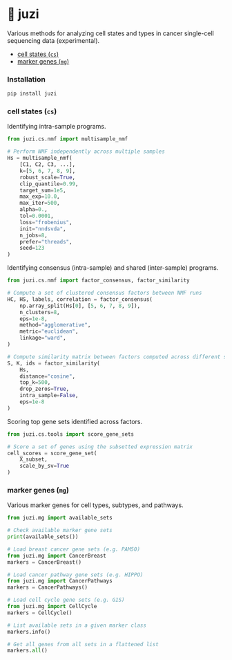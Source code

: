 # :tangerine: juzi

Various methods for analyzing cell states and types in cancer single-cell sequencing data (experimental).

- [cell states (`cs`)](#cell-states-cs)
- [marker genes (`mg`)](#marker-genes-mg)

### Installation

```bash
pip install juzi
```

### cell states (`cs`)

Identifying intra-sample programs.

```python
from juzi.cs.nmf import multisample_nmf

# Perform NMF independently across multiple samples
Hs = multisample_nmf(
    [C1, C2, C3, ...],
    k=[5, 6, 7, 8, 9],
    robust_scale=True,
    clip_quantile=0.99,
    target_sum=1e5,
    max_exp=10.0,
    max_iter=500,
    alpha=0.,
    tol=0.0001,
    loss="frobenius",
    init="nndsvda",
    n_jobs=8,
    prefer="threads",
    seed=123
) 
```

Identifying consensus (intra-sample) and shared (inter-sample) programs. 

```python
from juzi.cs.nmf import factor_consensus, factor_similarity

# Compute a set of clustered consensus factors between NMF runs
HC, HS, labels, correlation = factor_consensus(
    np.array_split(Hs[0], [5, 6, 7, 8, 9]),
    n_clusters=8,
    eps=1e-8,
    method="agglomerative",
    metric="euclidean",
    linkage="ward",
)

# Compute similarity matrix between factors computed across different samples
S, K, ids = factor_similarity(
    Hs,
    distance="cosine",
    top_k=500,
    drop_zeros=True,
    intra_sample=False,
    eps=1e-8
)
```

Scoring top gene sets identified across factors.

```python
from juzi.cs.tools import score_gene_sets

# Score a set of genes using the subsetted expression matrix
cell_scores = score_gene_set(
    X_subset,
    scale_by_sv=True
)
```

### marker genes (`mg`)

Various marker genes for cell types, subtypes, and pathways.

```python
from juzi.mg import available_sets

# Check available marker gene sets
print(available_sets())

# Load breast cancer gene sets (e.g. PAM50)
from juzi.mg import CancerBreast
markers = CancerBreast()

# Load cancer pathway gene sets (e.g. HIPPO)
from juzi.mg import CancerPathways
markers = CancerPathways()

# Load cell cycle gene sets (e.g. G1S)
from juzi.mg import CellCycle
markers = CellCycle()

# List available sets in a given marker class
markers.info()

# Get all genes from all sets in a flattened list
markers.all()
```
